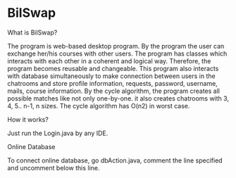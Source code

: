# BilSwap

What is BilSwap?

The program is web-based desktop program. By the program the user can exchange her/his courses with other users. The program has classes which interacts with each other in a coherent and logical way. Therefore, the program becomes reusable and changeable. This program also interacts with database simultaneously to make connection between users in the chatrooms and store profile information, requests, password, username, mails, course information.
By the cycle algorithm, the program creates all possible matches like not only one-by-one. it also creates chatrooms with 3, 4, 5.. n-1, n  sizes. The cycle algorithm has O(n2) in worst case.  


How it works?

Just run the Login.java by any IDE.

Online Database

To connect online database, go dbAction.java, comment the line specified and uncomment below this line.


